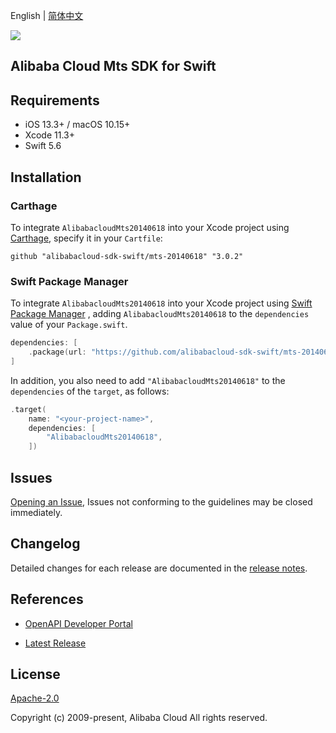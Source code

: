 English | [简体中文](README-CN.md)

![](https://aliyunsdk-pages.alicdn.com/icons/AlibabaCloud.svg)

## Alibaba Cloud Mts SDK for Swift

## Requirements

- iOS 13.3+ / macOS 10.15+
- Xcode 11.3+
- Swift 5.6

## Installation

### Carthage

To integrate `AlibabacloudMts20140618` into your Xcode project using [Carthage](https://github.com/Carthage/Carthage), specify it in your `Cartfile`:

```ogdl
github "alibabacloud-sdk-swift/mts-20140618" "3.0.2"
```

### Swift Package Manager

To integrate `AlibabacloudMts20140618` into your Xcode project using [Swift Package Manager](https://swift.org/package-manager/) , adding `AlibabacloudMts20140618` to the `dependencies` value of your `Package.swift`.

```swift
dependencies: [
    .package(url: "https://github.com/alibabacloud-sdk-swift/mts-20140618.git", from: "3.0.2")
]
```

In addition, you also need to add `"AlibabacloudMts20140618"` to the `dependencies` of the `target`, as follows:

```swift
.target(
    name: "<your-project-name>",
    dependencies: [
        "AlibabacloudMts20140618",
    ])
```

## Issues

[Opening an Issue](https://github.com/alibabacloud-sdk-swift/mts-20140618/issues/new), Issues not conforming to the guidelines may be closed immediately.

## Changelog

Detailed changes for each release are documented in the [release notes](./ChangeLog.txt).

## References

* [OpenAPI Developer Portal](https://next.api.alibabacloud.com/home)
- [Latest Release](https://github.com/alibabacloud-sdk-swift/mts-20140618)

## License

[Apache-2.0](http://www.apache.org/licenses/LICENSE-2.0)

Copyright (c) 2009-present, Alibaba Cloud All rights reserved.
